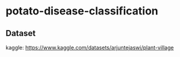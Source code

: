 # potato-disease-classification

## Dataset
kaggle: https://www.kaggle.com/datasets/arjuntejaswi/plant-village
